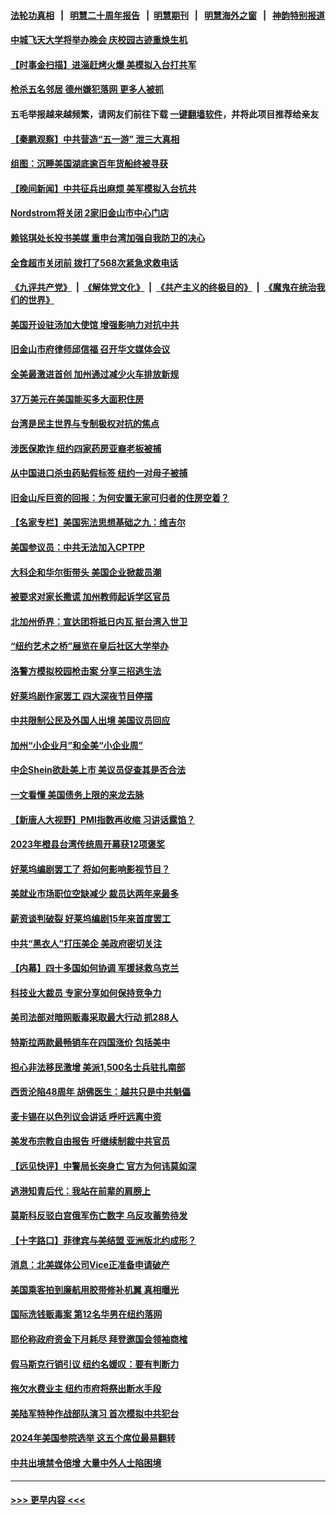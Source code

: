 #### [法轮功真相](https://github.com/gfw-breaker/truth/blob/master/README.md?t=0) &nbsp;&nbsp;|&nbsp;&nbsp; [明慧二十周年报告](https://github.com/gfw-breaker/mh-reports/blob/master/README.md?t=0) &nbsp;&nbsp;|&nbsp;&nbsp;[明慧期刊](https://github.com/gfw-breaker/mh-qikan) &nbsp;&nbsp;|&nbsp;&nbsp; [明慧海外之窗](https://github.com/gfw-breaker/mh-news/blob/master/README.md?t=0) &nbsp;&nbsp;|&nbsp;&nbsp; [神韵特别报道](https://github.com/gfw-breaker/mh-news/blob/master/shenyun.md?t=0)
#### [中城飞天大学将举办晚会 庆校园古迹重焕生机](../pages/nsc412/n13987053.md?t=05040043) 
#### [【时事金扫描】进淄赶烤火爆 美模拟入台打共军](../pages/nsc412/n13987410.md?t=05040043) 
#### [枪杀五名邻居 德州嫌犯落网 更多人被抓](../pages/nsc412/n13986877.md?t=05040043) 
#### 五毛举报越来越频繁，请网友们前往下载 [一键翻墙软件](https://github.com/gfw-breaker/ssr-accounts)，并将此项目推荐给亲友
#### [【秦鹏观察】中共营造“五一游” 泄三大真相](../pages/nsc412/n13986885.md?t=05040043) 
#### [组图：沉睡美国湖底逾百年货船终被寻获](../pages/nsc412/n13986508.md?t=05040043) 
#### [【晚间新闻】中共征兵出麻烦 美军模拟入台抗共](../pages/nsc412/n13987159.md?t=05040043) 
#### [Nordstrom将关闭 2家旧金山市中心门店](../pages/nsc412/n13987134.md?t=05040043) 
#### [赖铭琪处长投书美媒 重申台湾加强自我防卫的决心](../pages/nsc412/n13987118.md?t=05040043) 
#### [全食超市关闭前 拨打了568次紧急求救电话](../pages/nsc412/n13987108.md?t=05040043) 
#### [《九评共产党》](https://github.com/begood0513/9ping.md/blob/master/README.md) &nbsp;|&nbsp; [《解体党文化》](../../../../jtdwh.md/blob/master/README.md)  &nbsp;|&nbsp; [《共产主义的终极目的》](../../../../gczydzjmd.md/blob/master/README.md) &nbsp;|&nbsp; [《魔鬼在统治我们的世界》](../../../../mgztzwmdsj.md/blob/master/README.md) 
#### [美国开设驻汤加大使馆 增强影响力对抗中共](../pages/nsc412/n13987070.md?t=05040043) 
#### [旧金山市府律师邱信福 召开华文媒体会议](../pages/nsc412/n13987104.md?t=05040043) 
#### [全美最激进首创 加州通过减少火车排放新规](../pages/nsc412/n13987100.md?t=05040043) 
#### [37万美元在美国能买多大面积住房](../pages/nsc412/n13987092.md?t=05040043) 
#### [台湾是民主世界与专制极权对抗的焦点](../pages/nsc412/n13987090.md?t=05040043) 
#### [涉医保欺诈 纽约四家药房亚裔老板被捕](../pages/nsc412/n13987056.md?t=05040043) 
#### [从中国进口杀虫药贴假标签 纽约一对母子被捕](../pages/nsc412/n13986993.md?t=05040043) 
#### [旧金山斥巨资的回报：为何安置无家可归者的住房空着？](../pages/nsc412/n13987047.md?t=05040043) 
#### [【名家专栏】美国宪法思想基础之九：维吉尔](../pages/nsc412/n13982835.md?t=05040043) 
#### [美国参议员：中共无法加入CPTPP](../pages/nsc412/n13986982.md?t=05040043) 
#### [大科企和华尔街带头 美国企业掀裁员潮](../pages/nsc412/n13986908.md?t=05040043) 
#### [被要求对家长撒谎 加州教师起诉学区官员](../pages/nsc412/n13986987.md?t=05040043) 
#### [北加州侨界：宣达团将抵日内瓦 挺台湾入世卫](../pages/nsc412/n13986981.md?t=05040043) 
#### [“纽约艺术之桥”展览在皇后社区大学举办](../pages/nsc412/n13986755.md?t=05040043) 
#### [洛警方模拟校园枪击案 分享三招逃生法](../pages/nsc412/n13986967.md?t=05040043) 
#### [好莱坞剧作家罢工 四大深夜节目停摆](../pages/nsc412/n13986950.md?t=05040043) 
#### [中共限制公民及外国人出境 美国议员回应](../pages/nsc412/n13986880.md?t=05040043) 
#### [加州“小企业月”和全美“小企业周”](../pages/nsc412/n13986941.md?t=05040043) 
#### [中企Shein欲赴美上市 美议员促查其是否合法](../pages/nsc412/n13986802.md?t=05040043) 
#### [一文看懂 美国债务上限的来龙去脉](../pages/nsc412/n13986652.md?t=05040043) 
#### [【新唐人大视野】PMI指数再收缩 习讲话露馅？](../pages/nsc412/n13986651.md?t=05040043) 
#### [2023年橙县台湾传统周开幕获12项褒奖](../pages/nsc412/n13986790.md?t=05040043) 
#### [好莱坞编剧罢工了 将如何影响影视节目？](../pages/nsc412/n13986801.md?t=05040043) 
#### [美就业市场职位空缺减少 裁员达两年来最多](../pages/nsc412/n13986797.md?t=05040043) 
#### [薪资谈判破裂 好莱坞编剧15年来首度罢工](../pages/nsc412/n13986753.md?t=05040043) 
#### [中共“黑衣人”打压美企 美政府密切关注](../pages/nsc412/n13986736.md?t=05040043) 
#### [【内幕】四十多国如何协调 军援拯救乌克兰](../pages/nsc412/n13986661.md?t=05040043) 
#### [科技业大裁员 专家分享如何保持竞争力](../pages/nsc412/n13986751.md?t=05040043) 
#### [美司法部对暗网贩毒采取最大行动 抓288人](../pages/nsc412/n13986701.md?t=05040043) 
#### [特斯拉两款最畅销车在四国涨价 包括美中](../pages/nsc412/n13986728.md?t=05040043) 
#### [担心非法移民激增 美派1,500名士兵驻扎南部](../pages/nsc412/n13986720.md?t=05040043) 
#### [西贡沦陷48周年 胡佛医生：越共只是中共魁儡](../pages/nsc412/n13986738.md?t=05040043) 
#### [麦卡锡在以色列议会讲话 呼吁远离中资](../pages/nsc412/n13986703.md?t=05040043) 
#### [美发布宗教自由报告 吁继续制裁中共官员](../pages/nsc412/n13986700.md?t=05040043) 
#### [【远见快评】中警局长突身亡 官方为何讳莫如深](../pages/nsc412/n13986628.md?t=05040043) 
#### [逃港知青后代：我站在前辈的肩膀上](../pages/nsc412/n13986288.md?t=05040043) 
#### [莫斯科反驳白宫俄军伤亡数字 乌反攻蓄势待发](../pages/nsc412/n13986517.md?t=05040043) 
#### [【十字路口】菲律宾与美结盟 亚洲版北约成形？](../pages/nsc412/n13986545.md?t=05040043) 
#### [消息：北美媒体公司Vice正准备申请破产](../pages/nsc412/n13986421.md?t=05040043) 
#### [美国乘客拍到廉航用胶带修补机翼 真相曝光](../pages/nsc412/n13986202.md?t=05040043) 
#### [国际洗钱贩毒案 第12名华男在纽约落网](../pages/nsc412/n13986240.md?t=05040043) 
#### [耶伦称政府资金下月耗尽 拜登邀国会领袖商榷](../pages/nsc412/n13986230.md?t=05040043) 
#### [假马斯克行销引议 纽约名媛叹：要有判断力](../pages/nsc412/n13986277.md?t=05040043) 
#### [拖欠水费业主 纽约市府将祭出断水手段](../pages/nsc412/n13986249.md?t=05040043) 
#### [美陆军特种作战部队演习 首次模拟中共犯台](../pages/nsc412/n13985963.md?t=05040043) 
#### [2024年美国参院选举 这五个席位最易翻转](../pages/nsc412/n13986011.md?t=05040043) 
#### [中共出境禁令倍增 大量中外人士陷困境](../pages/nsc412/n13986110.md?t=05040043) 

----
#### [ >>> 更早内容 <<< ](../indexes/nsc412-earlier.md)
